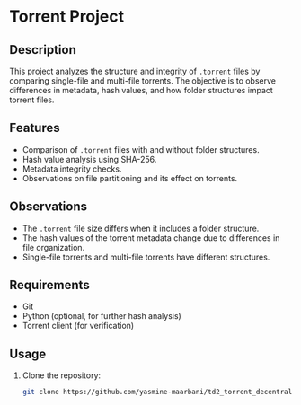 # Torrent Project

## Description
This project analyzes the structure and integrity of `.torrent` files by comparing single-file and multi-file torrents. The objective is to observe differences in metadata, hash values, and how folder structures impact torrent files.

## Features
- Comparison of `.torrent` files with and without folder structures.
- Hash value analysis using SHA-256.
- Metadata integrity checks.
- Observations on file partitioning and its effect on torrents.

## Observations
- The `.torrent` file size differs when it includes a folder structure.
- The hash values of the torrent metadata change due to differences in file organization.
- Single-file torrents and multi-file torrents have different structures.

## Requirements
- Git
- Python (optional, for further hash analysis)
- Torrent client (for verification)

## Usage
1. Clone the repository:
   ```sh
   git clone https://github.com/yasmine-maarbani/td2_torrent_decentralization.git
